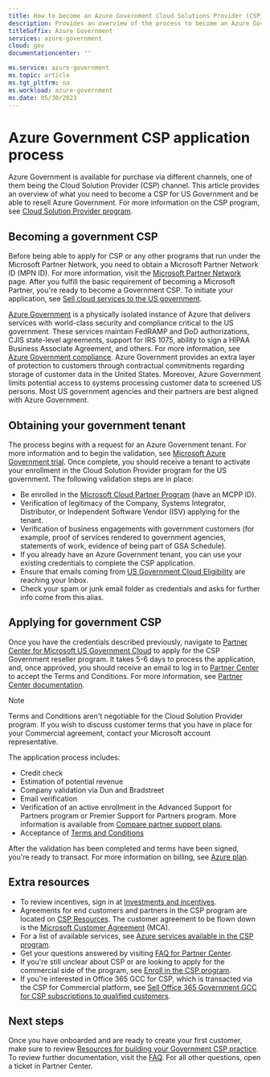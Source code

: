 ```yaml
---
title: How to become an Azure Government Cloud Solutions Provider (CSP)
description: Provides an overview of the process to become an Azure Government CSP and resell Azure Government
titleSuffix: Azure Government
services: azure-government
cloud: gov
documentationcenter: ''

ms.service: azure-government
ms.topic: article
ms.tgt_pltfrm: na
ms.workload: azure-government
ms.date: 05/30/2023
---
```


# Azure Government CSP application process

Azure Government is available for purchase via different channels, one of them being the Cloud Solution Provider (CSP) channel. This article provides an overview of what you need to become a CSP for US Government and be able to resell Azure Government. For more information on the CSP program, see [Cloud Solution Provider program](/partner-center/csp-overview).

## Becoming a government CSP

Before being able to apply for CSP or any other programs that run under the Microsoft Partner Network, you need to obtain a Microsoft Partner Network ID (MPN ID). For more information, visit the [Microsoft Partner Network](https://partner.microsoft.com/cloud-solution-provider/get-started) page. After you fulfill the basic requirement of becoming a Microsoft Partner, you're ready to become a Government CSP. To initiate your application, see [Sell cloud services to the US government](https://partner.microsoft.com/membership/cloud-solution-provider/cloud-for-government).

[Azure Government](./documentation-government-welcome.md) is a physically isolated instance of Azure that delivers services with world-class security and compliance critical to the US government. These services maintain FedRAMP and DoD authorizations, CJIS state-level agreements, support for IRS 1075, ability to sign a HIPAA Business Associate Agreement, and others. For more information, see [Azure Government compliance](./documentation-government-plan-compliance.md). Azure Government provides an extra layer of protection to customers through contractual commitments regarding storage of customer data in the United States. Moreover, Azure Government limits potential access to systems processing customer data to screened US persons. Most US government agencies and their partners are best aligned with Azure Government.

## Obtaining your government tenant

The process begins with a request for an Azure Government tenant. For more information and to begin the validation, see [Microsoft Azure Government trial](https://azure.microsoft.com/global-infrastructure/government/request/?ReqType=CSP). Once complete, you should receive a tenant to activate your enrollment in the Cloud Solution Provider program for the US government. The following validation steps are in place:

- Be enrolled in the [Microsoft Cloud Partner Program](/partner-center/mpn-overview) (have an MCPP ID).
- Verification of legitimacy of the Company, Systems Integrator, Distributor, or Independent Software Vendor (ISV) applying for the tenant.
- Verification of business engagements with government customers (for example, proof of services rendered to government agencies, statements of work, evidence of being part of GSA Schedule).
- If you already have an Azure Government tenant, you can use your existing credentials to complete the CSP application.
- Ensure that emails coming from [US Government Cloud Eligibility](mailto:usgcce@microsoft.com) are reaching your Inbox.
- Check your spam or junk email folder as credentials and asks for further info come from this alias.

## Applying for government CSP

Once you have the credentials described previously, navigate to [Partner Center for Microsoft US Government Cloud](/partner-center/partner-center-for-microsoft-us-govt-cloud) to apply for the CSP Government reseller program. It takes 5-6 days to process the application, and, once approved, you should receive an email to log in to [Partner Center](https://partner.microsoft.com/dashboard/home) to accept the Terms and Conditions. For more information, see [Partner Center documentation](/partner-center/overview).

> [!NOTE]
> Terms and Conditions aren't negotiable for the Cloud Solution Provider program. If you wish to discuss customer terms that you have in place for your Commercial agreement, contact your Microsoft account representative.

The application process includes:

- Credit check
- Estimation of potential revenue
- Company validation via Dun and Bradstreet
- Email verification
- Verification of an active enrollment in the Advanced Support for Partners program or Premier Support for Partners program. More information is available from [Compare partner support plans](https://partner.microsoft.com/support/partnersupport).
- Acceptance of [Terms and Conditions](https://download.microsoft.com/download/2/C/8/2C8CAC17-FCE7-4F51-9556-4D77C7022DF5/MCRA2018_AOC_USGCC_ENG_Feb2019_CR.pdf)

After the validation has been completed and terms have been signed, you're ready to transact. For more information on billing, see [Azure plan](/partner-center/azure-plan-lp).

## Extra resources

- To review incentives, sign in at [Investments and incentives](https://partner.microsoft.com/membership/partner-incentives).
- Agreements for end customers and partners in the CSP program are located on [CSP Resources](/partner-center/csp-documents-and-learning-resources). The customer agreement to be flown down is the [Microsoft Customer Agreement](/partner-center/agreements) (MCA). 
- For a list of available services, see [Azure services available in the CSP program](/partner-center/azure-plan-available).
- Get your questions answered by visiting [FAQ for Partner Center](/partner-center/faq-for-us-govt-cloud).
- If you're still unclear about CSP or are looking to apply for the commercial side of the program, see [Enroll in the CSP program](/partner-center/enrolling-in-the-csp-program).
- If you're interested in Office 365 GCC for CSP, which is transacted via the CSP for Commercial platform, see [Sell Office 365 Government GCC for CSP subscriptions to qualified customers](/partner-center/csp-gcc-overview).

## Next steps

Once you have onboarded and are ready to create your first customer, make sure to review [Resources for building your Government CSP practice](https://devblogs.microsoft.com/azuregov/resources-for-building-your-government-csp-practice/). To review further documentation, visit the [FAQ](/partner-center/faq-for-us-govt-cloud). For all other questions, open a ticket in Partner Center.
